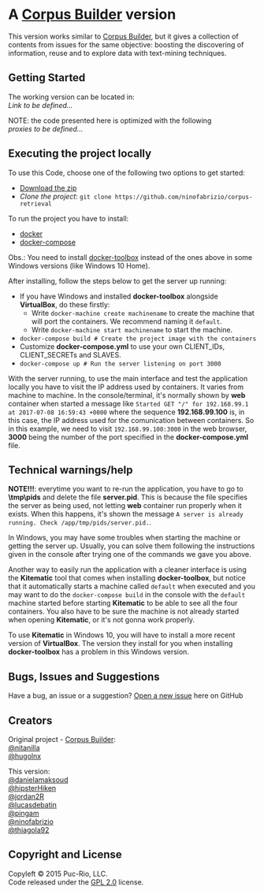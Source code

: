 # A [Corpus Builder](https://github.com/nitanilla/corpus-retrieval) version

This version works similar to [Corpus Builder](https://github.com/nitanilla/corpus-retrieval), but it gives a collection of contents from issues for the same objective: boosting the discovering of information, reuse and to explore data with text-mining techniques.

## Getting Started
The working version can be located in:  
*Link to be defined...*

NOTE: the code presented here is optimized with the following  
*proxies to be defined...*

## Executing the project locally
To use this Code, choose one of the following two options to get started:
* [Download the zip](https://github.com/ninofabrizio/corpus-retrieval/archive/master.zip)
* *Clone the project*: `git clone https://github.com/ninofabrizio/corpus-retrieval`

To run the project you have to install:
* [docker](https://docs.docker.com/engine/installation/)
* [docker-compose](https://docs.docker.com/compose/install/)

Obs.: You need to install [docker-toolbox](https://www.docker.com/products/docker-toolbox) instead of the ones above in some Windows versions (like Windows 10 Home).

After installing, follow the steps below to get the server up running:
* If you have Windows and installed **docker-toolbox** alongside **VirtualBox**, do these firstly:
  * Write `docker-machine create machinename` to create the machine that will port the containers. We recommend naming it `default`.
  * Write `docker-machine start machinename` to start the machine.
* `docker-compose build # Create the project image with the containers`
* Customize **docker-compose.yml** to use your own CLIENT_IDs, CLIENT_SECRETs and SLAVES.
* `docker-compose up # Run the server listening on port 3000`

With the server running, to use the main interface and test the application locally you have to visit the IP address used by containers. It varies from machine to machine. In the console/terminal, it's normally shown by **web** container when started a message like `Started GET "/" for 192.168.99.1 at 2017-07-08 16:59:43 +0000` where the sequence **192.168.99.100** is, in this case, the IP address used for the comunication between containers. So in this example, we need to visit `192.168.99.100:3000` in the web browser, **3000** being the number of the port specified in the **docker-compose.yml** file.

## Technical warnings/help
**NOTE!!!**: everytime you want to re-run the application, you have to go to **\tmp\pids** and delete the file **server.pid**. This is because the file specifies the server as being used, not letting **web** container run properly when it exists. When this happens, it's shown the message `A server is already running. Check /app/tmp/pids/server.pid.`.

In Windows, you may have some troubles when starting the machine or getting the server up. Usually, you can solve them following the instructions given in the console after trying one of the commands we gave you above.

Another way to easily run the application with a cleaner interface is using the **Kitematic** tool that comes when installing **docker-toolbox**, but notice that it automatically starts a machine called `default` when executed and you may want to do the `docker-compose build` in the console with the `default` machine started before starting **Kitematic** to be able to see all the four containers. You also have to be sure the machine is not already started when opening **Kitematic**, or it's not gonna work properly.

To use **Kitematic** in Windows 10, you will have to install a more recent version of **VirtualBox**. The version they install for you when installing **docker-toolbox** has a problem in this Windows version.

## Bugs, Issues and Suggestions
Have a bug, an issue or a suggestion? [Open a new issue](https://github.com/ninofabrizio/corpus-retrieval/issues) here on GitHub 

## Creators
Original project - [Corpus Builder](https://github.com/nitanilla/corpus-retrieval):  
[@nitanilla](https://github.com/nitanilla)  
[@hugolnx](https://github.com/hugolnx)

This version:  
[@danielamaksoud](https://github.com/danielamaksoud)  
[@hipsterHiken](https://github.com/hipsterHiken)  
[@jordan2R](https://github.com/jordan2R)  
[@lucasdebatin](https://github.com/lucasdebatin)  
[@pingam](https://github.com/pingam)  
[@ninofabrizio](https://github.com/ninofabrizio)  
[@thiagola92](https://github.com/thiagola92)

## Copyright and License

Copyleft © 2015 Puc-Rio, LLC.  
Code released under the [GPL 2.0](https://github.com/nitanilla/corpus-retrieval/blob/master/LICENSE) license.
